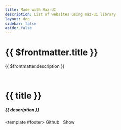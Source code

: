 ```yaml
---
title: Made with Maz-UI
description: List of websites using maz-ui library
layout: doc
sidebar: false
aside: false
---
```


<!-- markdownlint-disable MD033 -->

# {{ $frontmatter.title }}

{{ $frontmatter.description }}

<br />

<div class="flex flex-col" style="display: flex; flex-direction: column; gap: 2rem">
<MazCard zoom v-for="({images, description, link, title, github }, i) in projects" :key="i" class="maz-w-full" :gallery-height="350" :images="images">
  <h1 class="maz-m-0" style="margin-bottom: 16px;">
    {{ title }}
  </h1>
  <h5 class="maz-m-0">
    {{ description }}
  </h5>

  <template #footer>
    <MazBtn v-if="github" color="black" :href="github" target="_blank" right-icon="github" style="margin-right: 0.5rem;">
      Github
    </MazBtn>
    <MazBtn :href="link" target="_blank" right-icon="arrow-right">
      Show
    </MazBtn>
  </template>
</MazCard>
</div>

<script lang="ts" setup>
  import image from './assets/harderbetter.png'

  const projects = [
    {
      title: 'loicmazuel.com',
      images: ['https://louismazel.github.io/maz-ui/_nuxt/img/loicmazuel.08f64a3.png'],
      description: 'Personal Freelance Website',
      link: 'https://www.loicmazuel.com'
    },
    {
      title: 'harderbetter.io',
      images: [image],
      description: 'Football pronostics between friends',
      link: 'https://www.harderbetter.io'
    },
    {
      title: 'whitebird.immo',
      images: ['https://louismazel.github.io/maz-ui/_nuxt/img/whitebird.88df710.jpg'],
      description: 'French startup: Property manager and trustee',
      link: 'https://www.whitebird.immo'
    },
    {
      title: 'Vue Smart List UI',
      images: ['https://louismazel.github.io/maz-ui/_nuxt/img/vue-smart-list-ui.9acb248.png'],
      description: 'An intelligent interface for displaying a list of data and performing filters, sorting and searching on it. Also to display the details of the data.',
      link: 'https://louismazel.github.io/vue-smart-list-ui/',
      github: 'https://github.com/LouisMazel/vue-smart-list-ui'
    },
  ]
</script>
